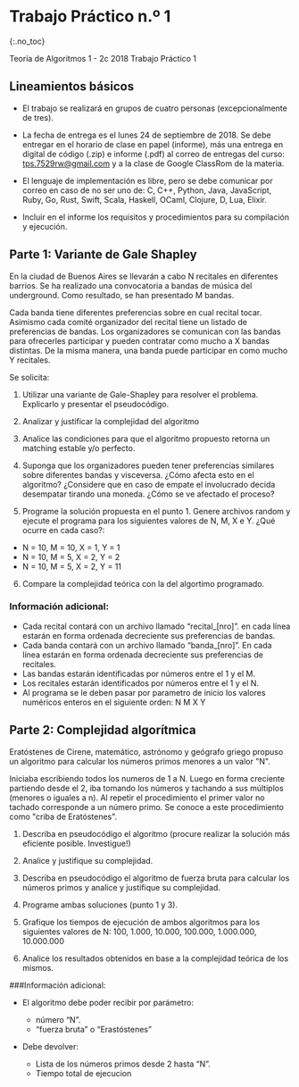 Trabajo Práctico n.º 1
======================
{:.no_toc}

Teoría de Algoritmos 1 - 2c 2018
Trabajo Práctico 1

## Lineamientos básicos

- El trabajo se realizará en grupos de cuatro personas (excepcionalmente de tres).

- La fecha de entrega es el lunes 24 de septiembre de 2018. Se debe entregar en el horario de clase en papel (informe), más una entrega en digital de código (.zip) e informe (.pdf) al correo de entregas del curso: tps.7529rw@gmail.com y a la clase de Google ClassRom de la materia.

- El lenguaje de implementación es libre, pero se debe comunicar por correo en caso de no ser uno de: C, C++, Python, Java, JavaScript, Ruby, Go, Rust, Swift, Scala, Haskell, OCaml, Clojure, D, Lua, Elixir.

- Incluir en el informe los requisitos y procedimientos para su compilación y ejecución.

## Parte 1: Variante de Gale Shapley


En la ciudad de Buenos Aires se llevarán a cabo N recitales en diferentes barrios. Se ha realizado una convocatoria a bandas de música del underground. Como resultado, se han presentado M bandas.

Cada banda tiene diferentes preferencias sobre en cual recital tocar. Asimismo cada comité organizador del recital tiene un listado de preferencias de bandas.
Los organizadores se comunican con las bandas para ofrecerles participar y pueden contratar como mucho a X bandas distintas. De la misma manera, una banda puede participar en como mucho Y recitales.

Se solicita:

1. Utilizar una variante de Gale-Shapley para resolver el problema. Explicarlo y presentar el pseudocódigo.

1. Analizar y justificar la complejidad del algoritmo

1. Analice las condiciones para que el algoritmo propuesto retorna un matching estable y/o perfecto.  

1. Suponga que los organizadores pueden tener preferencias similares sobre diferentes bandas y visceversa. ¿Cómo afecta esto en el algoritmo? ¿Considere que en caso de empate el involucrado decida desempatar tirando una moneda. ¿Cómo se ve afectado el proceso?

1. Programe la solución propuesta en el punto 1. Genere archivos random y ejecute el programa para los siguientes valores de N, M, X e Y. ¿Qué ocurre en cada caso?:

  * N = 10, M = 10, X = 1, Y = 1
  * N = 10, M = 5, X = 2, Y = 2
  * N = 10, M = 5, X = 2, Y = 11
6. Compare la complejidad teórica con la del algortimo programado.

### Información adicional:
- Cada recital contará con un archivo llamado “recital_[nro]”. en cada línea estarán en forma ordenada decreciente sus preferencias de bandas.
- Cada banda contará con un archivo llamado “banda_[nro]”. En cada línea estarán en forma ordenada decreciente sus preferencias de recitales.
- Las bandas estarán identificadas por números entre el 1 y el M.
- Los recitales estarán identificados por números entre el 1 y el N.
- Al programa se le deben pasar por parametro de inicio los valores numéricos enteros en el siguiente orden: N M X Y

## Parte 2: Complejidad algorítmica

Eratóstenes de Cirene, matemático, astrónomo y geógrafo griego propuso un algoritmo para calcular los números primos menores a un valor "N".

Iniciaba escribiendo todos los numeros de 1 a N. Luego en forma creciente partiendo desde el 2, iba tomando los números y tachando a sus múltiplos (menores o iguales a n). Al repetir el procedimiento el primer valor no tachado corresponde a un número primo.
Se conoce a este procedimiento como "criba de Eratóstenes".

1. Describa en pseudocódigo el algoritmo (procure realizar la solución más eficiente posible. Investigue!)

1. Analice y justifique su complejidad.

1. Describa en pseudocódigo el algoritmo de fuerza bruta para calcular los números primos y analice y justifique su complejidad.

1. Programe ambas soluciones (punto 1 y 3).

1. Grafique los tiempos de ejecución de ambos algoritmos para los siguientes valores de N: 100, 1.000, 10.000, 100.000, 1.000.000, 10.000.000

1. Analice los resultados obtenidos en base a la complejidad teórica de los mismos.

###Información adicional:

- El algoritmo debe poder recibir por parámetro:
  *  número “N”.
  * “fuerza bruta” o “Erastóstenes”

- Debe devolver:
  * Lista de los números primos desde 2 hasta “N”.
  * Tiempo total de ejecucion
